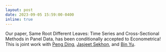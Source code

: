 ```yaml
---
layout: post
date: 2023-09-05 15:59:00-0400
inline: true
---
```


Our paper, Same Root Different Leaves: Time Series and Cross-Sectional Methods in Panel Data, has been conditionally accepted to Econometrica! This is joint work with [Peng Ding](https://sites.google.com/site/pengdingpku/), [Jasjeet Sekhon](https://statistics.yale.edu/people/jas-sekhon), and [Bin Yu](https://binyu.stat.berkeley.edu/).